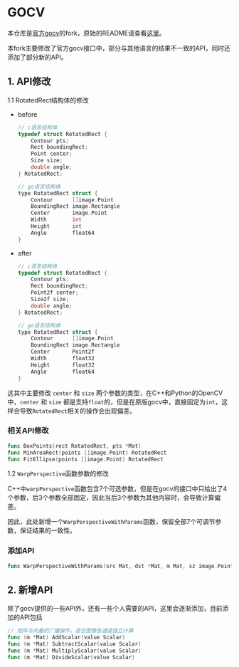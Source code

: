# GOCV

本仓库是[官方gocv](https://github.com/hybridgroup/gocv)的fork，原始的README请查看[这里](https://github.com/LKKlein/gocv/blob/lk/README_ORIGIN.md)。  

本fork主要修改了官方gocv接口中，部分与其他语言的结果不一致的API，同时还添加了部分新的API。

## 1. API修改

1.1 RotatedRect结构体的修改

- before
    ```C
    // c语言结构体
    typedef struct RotatedRect {
        Contour pts;	
        Rect boundingRect;	
        Point center;	
        Size size;	
        double angle;	
    } RotatedRect;

    // go语言结构体
    type RotatedRect struct {
        Contour      []image.Point
        BoundingRect image.Rectangle
        Center       image.Point
        Width        int
        Height       int
        Angle        float64
    }
    ```

- after
    ```C
    // c语言结构体
    typedef struct RotatedRect {
        Contour pts;
        Rect boundingRect;
        Point2f center;
        Size2f size;
        double angle;
    } RotatedRect;

    // go语言结构体
    type RotatedRect struct {
        Contour      []image.Point
        BoundingRect image.Rectangle
        Center       Point2f
        Width        float32
        Height       float32
        Angle        float64
    }
    ```

这其中主要修改 `center` 和 `size` 两个参数的类型，在C++和Python的OpenCV中，`center` 和 `size` 都是支持`float`的，但是在原版gocv中，直接固定为`int`，这样会导致`RotatedRect`相关的操作会出现偏差。

### 相关API修改

```go
func BoxPoints(rect RotatedRect, pts *Mat)
func MinAreaRect(points []image.Point) RotatedRect
func FitEllipse(points []image.Point) RotatedRect
```

1.2 `WarpPerspective`函数参数的修改

C++中`warpPerspective`函数包含7个可选参数，但是在gocv的接口中只给出了4个参数，后3个参数全部固定，因此当后3个参数为其他内容时，会导致计算偏差。  

因此，此处新增一个`WarpPerspectiveWithParams`函数，保留全部7个可调节参数，保证结果的一致性。

### 添加API

```go
func WarpPerspectiveWithParams(src Mat, dst *Mat, m Mat, sz image.Point, flags InterpolationFlags, borderType BorderType, borderValue color.RGBA)
```

## 2. 新增API

除了gocv提供的一些API外，还有一些个人需要的API，这里会逐渐添加，目前添加的API包括

```go
// 矩阵与向量的广播操作，适合图像各通道独立计算
func (m *Mat) AddScalar(value Scalar)
func (m *Mat) SubtractScalar(value Scalar)
func (m *Mat) MultiplyScalar(value Scalar)
func (m *Mat) DivideScalar(value Scalar)
```
